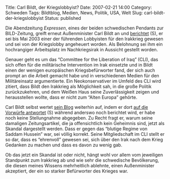 Title: Carl Bildt, der Kriegslobbyist?
Date: 2007-02-21 14:00
Category: Schweden
Tags: Bildtblog, Medien, News, Politik, USA, Welt
Slug: carl-bildt-der-kriegslobbyist
Status: published

Die Abendzeitung *Expressen*, eines der beiden schwedischen Pendants zur
BILD-Zeitung, greift erneut Außenminister Carl Bildt an und
[berichtet](http://expressen.se/index.jsp?a=888401) (S), er sei bis Mai
2003 einer der führenden Lobbyisten für den Irakkrieg gewesen und sei
von der Kriegslobby angeheuert worden. Als Belohnung sei ihm ein
hochrangiger Arbeitsplatz im Nachkriegsirak in Aussicht gestellt worden.

Genauer geht es um das “Committee for the Liberation of Iraq” (CLI), das
sich offen für die militärische Intervention im Irak einsetzte und in
Bildt einen der wenigen europäischen Kriegsbefürworter fand, der sich
auch prompt an die Arbeit gemacht habe und in verschiedenen Medien für
den Militäreinsatz argumentierte. Ein Neokonservativer im Umfeld des CLI
wird zitiert, dass Bildt den Irakkrieg als Möglichkeit sah, in die große
Politik zurückzukehren, und dem Weißen Haus seine Zuverlässigkeit zeigen
und herausstellen wollte, dass er nicht zum “Alten Europa” gehörte.

Carl Bildt selbst wertet [sein Blog](http://www.fiket.de/tag/bildtblog)
weiterhin auf, indem er dort [auf die Vorwürfe
antwortet](http://carlbildt.wordpress.com/2007/02/21/dagens-expressen/)
(S) während anderswo noch berichtet wird, er habe noch keine
Stellungnahme abgegeben. Zu Recht fragt er, warum seine damaligen
Zeitungsartikel, die ja offensichtlich kein Geheimnis sind, jetzt als
Skandal dargestellt werden. Dass er gegen das “blutige Regime von Saddam
Hussein” war, sei völlig korrekt. Seine Mitgliedschaft im CLI stellt er
so dar, dass es “ehrenvoll” gewesen sei, sich über den Irak nach dem
Krieg Gedanken zu machen und dass es davon zu wenig gab.

Ob das jetzt ein Skandal ist oder nicht, hängt wohl vor allem vom
jeweiligen Standpunkt zum Irakkrieg ab und wie sehr die schwedische
Bevölkerung, die diesen meines Wissens mehrheitlich ablehnte, einen
Außenminister akzeptiert, der ein so starker Befürworter des Krieges
war.

